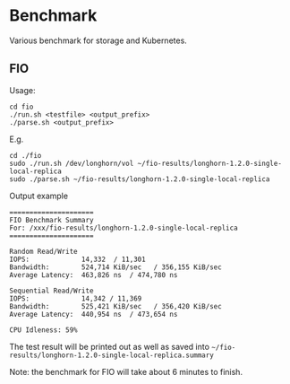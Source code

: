 # Benchmark

Various benchmark for storage and Kubernetes.

## FIO

Usage:
```
cd fio
./run.sh <testfile> <output_prefix>
./parse.sh <output_prefix>
```

E.g.
```
cd ./fio
sudo ./run.sh /dev/longhorn/vol ~/fio-results/longhorn-1.2.0-single-local-replica
sudo ./parse.sh ~/fio-results/longhorn-1.2.0-single-local-replica
```

Output example
```
=====================
FIO Benchmark Summary
For: /xxx/fio-results/longhorn-1.2.0-single-local-replica
=====================

Random Read/Write
IOPS:             14,332  / 11,301
Bandwidth:        524,714 KiB/sec   / 356,155 KiB/sec
Average Latency:  463,826 ns  / 474,780 ns

Sequential Read/Write
IOPS:             14,342 / 11,369
Bandwidth:        525,421 KiB/sec   / 356,420 KiB/sec
Average Latency:  440,954 ns  / 473,654 ns

CPU Idleness: 59%
```

The test result will be printed out as well as saved into `~/fio-results/longhorn-1.2.0-single-local-replica.summary`

Note: the benchmark for FIO will take about 6 minutes to finish.
